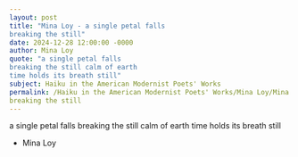 ```yaml
---
layout: post
title: "Mina Loy - a single petal falls
breaking the still"
date: 2024-12-28 12:00:00 -0000
author: Mina Loy
quote: "a single petal falls
breaking the still calm of earth
time holds its breath still"
subject: Haiku in the American Modernist Poets' Works
permalink: /Haiku in the American Modernist Poets' Works/Mina Loy/Mina Loy - a single petal falls
breaking the still
---
```


a single petal falls
breaking the still calm of earth
time holds its breath still

- Mina Loy
